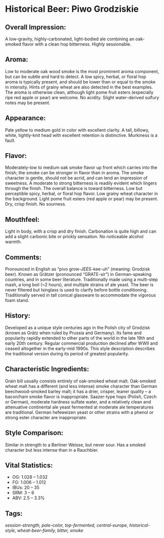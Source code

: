 # Historical Beer: Piwo Grodziskie

## Overall Impression: 

A low-gravity, highly-carbonated, light-bodied ale combining an oak-smoked flavor with a clean hop bitterness. Highly sessionable.

## Aroma: 

Low to moderate oak wood smoke is the most prominent aroma component, but can be subtle and hard to detect. A low spicy, herbal, or floral hop aroma is typically present, and should be lower than or equal to the smoke in intensity. Hints of grainy wheat are also detected in the best examples. The aroma is otherwise clean, although light pome fruit esters (especially ripe red apple or pear) are welcome. No acidity. Slight water-derived sulfury notes may be present.

## Appearance: 

Pale yellow to medium gold in color with excellent clarity. A tall, billowy, white, tightly-knit head with excellent retention is distinctive. Murkiness is a fault.

## Flavor: 

Moderately-low to medium oak smoke flavor up front which carries into the finish; the smoke can be stronger in flavor than in aroma. The smoke character is gentle, should not be acrid, and can lend an impression of sweetness. A moderate to strong bitterness is readily evident which lingers through the finish. The overall balance is toward bitterness. Low but perceptible spicy, herbal, or floral hop flavor. Low grainy wheat character in the background. Light pome fruit esters (red apple or pear) may be present. Dry, crisp finish. No sourness.

## Mouthfeel: 

Light in body, with a crisp and dry finish. Carbonation is quite high and can add a slight carbonic bite or prickly sensation. No noticeable alcohol warmth. 

## Comments: 

Pronounced in English as “pivo grow-JEES-kee-uh” (meaning: Grodzisk beer). Known as Gr&auml;tzer (pronounced “GRATE-sir”) in German-speaking countries, and in some beer literature. Traditionally made using a multi-step mash, a long boil (~2 hours), and multiple strains of ale yeast. The beer is never filtered but Isinglass is used to clarify before bottle conditioning. Traditionally served in tall conical glassware to accommodate the vigorous foam stand. 

## History: 

Developed as a unique style centuries ago in the Polish city of Grodzisk (known as Gr&auml;tz when ruled by Prussia and Germany). Its fame and popularity rapidly extended to other parts of the world in the late 19th and early 20th century. Regular commercial production declined after WWII and ceased altogether in the early-mid 1990s. This style description describes the traditional version during its period of greatest popularity.

## Characteristic Ingredients: 

Grain bill usually consists entirely of oak-smoked wheat malt. Oak-smoked wheat malt has a different (and less intense) smoke character than German beechwood-smoked barley malt; it has a drier, crisper, leaner quality – a bacon/ham smoke flavor is inappropriate. Saazer-type hops (Polish, Czech or German), moderate hardness sulfate water, and a relatively clean and attenuative continental ale yeast fermented at moderate ale temperatures are traditional. German hefeweizen yeast or other strains with a phenol or strong ester character are inappropriate.

## Style Comparison: 

Similar in strength to a Berliner Weisse, but never sour. Has a smoked character but less intense than in a Rauchbier.

## Vital Statistics:	

- OG:	1.028 – 1.032
- FG:	1.006 – 1.012
- IBUs:	20 – 35	
- SRM:	3 – 6	
- ABV:	2.5 – 3.3%

## Tags: 

_session-strength, pale-color, top-fermented, central-europe, historical-style, wheat-beer-family, bitter, smoke_
